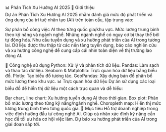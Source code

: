 📊 Phân Tích Xu Hướng AI 2025
📌 Giới thiệu </br>
Dự án Phân Tích Xu Hướng AI 2025 nhằm đánh giá mức độ phát triển và ứng dụng của trí tuệ nhân tạo (AI) trên toàn cầu, tập trung vào: </br>


Sự phân bổ công việc AI theo từng quốc gia/khu vực.
Mức lương trung bình theo kỹ năng và ngành nghề.
Những ngành nghề có nguy cơ bị thay thế bởi tự động hóa.
Nhu cầu tuyển dụng và xu hướng phát triển của AI trong tương lai.
Dữ liệu được thu thập từ các nền tảng tuyển dụng, báo cáo nghiên cứu và xu hướng công nghệ để cung cấp cái nhìn toàn diện về thị trường lao động AI.

🚀 Công nghệ sử dụng
Python: Xử lý và phân tích dữ liệu.
Pandas: Làm sạch và thao tác dữ liệu.
Seaborn & Matplotlib: Trực quan hóa dữ liệu bằng biểu đồ.
Plotly: Tạo biểu đồ tương tác.
GeoPandas: Xây dựng bản đồ phân bố mức lương theo khu vực.
📊 Trực quan hóa dữ liệu
Dự án sử dụng các loại biểu đồ để hiển thị dữ liệu một cách trực quan và dễ hiểu:

Bar chart, line chart: Xu hướng tuyển dụng AI theo thời gian.
Box plot: Phân bố mức lương theo từng kỹ năng/ngành nghề.
Choropleth map: Hiển thị mức lương trung bình theo từng quốc gia.
🎯 Mục tiêu
Hỗ trợ doanh nghiệp trong việc định hướng đầu tư công nghệ AI.
Giúp cá nhân xác định kỹ năng cần học để tối ưu hóa cơ hội việc làm.
Dự báo xu hướng phát triển của AI trong giai đoạn sắp tới.
